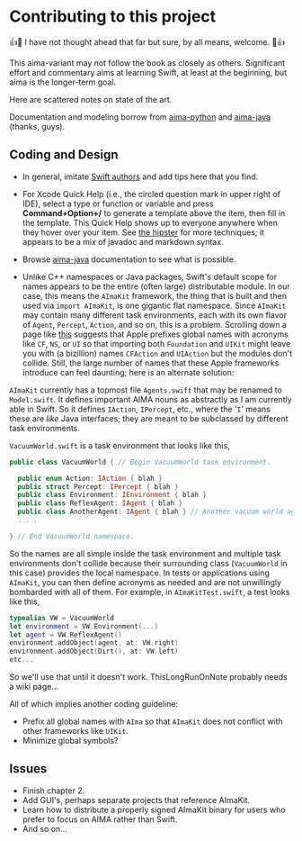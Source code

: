 Contributing to this project
==========================
:+1::tada: I have not thought ahead that far but sure, by all means, welcome. :tada::+1:

This aima-variant may not follow the book as closely as others.  Significant effort and
commentary aims at learning Swift, at least at the beginning, but aima is the longer-term 
goal.

Here are scattered notes on state of the art.

Documentation and modeling borrow from [aima-python](https://github.com/aimacode/aima-python) 
and [aima-java](https://github.com/aimacode/aima-java) (thanks, guys).

## Coding and Design

- In general, imitate [Swift authors](https://docs.swift.org/swift-book/LanguageGuide/TheBasics.html) 
and add tips here that you find.

- For Xcode Quick Help (i.e., the circled question mark in upper right of IDE), select a type or function or variable
and press **Command+Option+/** to generate a template above the item, then fill in the template.  This Quick Help
shows up to everyone anywhere when they hover over your item.  See [the hipster](http://nshipster.com/swift-documentation/) for more techniques; it appears to be a mix of javadoc and markdown syntax.

- Browse [aima-java](https://github.com/aimacode/aima-java) documentation to see what is possible.

- Unlike C++ namespaces or Java packages, Swift's default scope for names appears to be the entire
(often large) distributable module.  In our case, this means the `AImaKit` framework, the thing that is
built and then used via `import AImaKit`, is one gigantic flat namespace.  Since `AImaKit` may contain
many different task environments, each with its own flavor of `Agent`, `Percept`, `Action`, and so on,
this is a problem.
Scrolling down a page like [this](https://developer.apple.com/documentation/swift/equatable)
suggests that Apple prefixes global names with acronyms like `CF`, `NS`, or `UI` so that importing both 
`Foundation` and `UIKit` might leave you with (a bizillion) names `CFAction` and `UIAction` but the 
modules don't collide.  Still, the large number of names that these Apple frameworks introduce can feel 
daunting; here is an alternate solution:

`AImaKit` currently has a topmost file `Agents.swift` that may be renamed to `Model.swift`.  It defines
important AIMA nouns as abstractly as I am currently able in Swift.  So it defines `IAction`, `IPercept`, etc.,
where the '`I`' means these are _like_ Java interfaces; they are meant to be subclassed by different task
environments.

`VacuumWorld.swift` is a task environment that looks like this,
```swift
public class VacuumWorld { // Begin VacuumWorld task environment.

  public enum Action: IAction { blah }
  public struct Percept: IPercept { blah }
  public class Environment: IEnvironment { blah }
  public class ReflexAgent: IAgent { blah }
  public class AnotherAgent: IAgent { blah } // Another vacuum world agent type.
  . . .

} // End VacuumWorld namespace.
```
So the names are all simple inside the task environment and multiple task environments don't collide
because their surrounding class (`VacuumWorld` in this case) provides the local namespace.  In tests
or applications using `AImaKit`, you can then define acronyms as needed and are not unwillingly 
bombarded with all of them.  For example, in `AImaKitTest.swift`, a test looks like this,
```swift
typealias VW = VacuumWorld
let environment = VW.Environment(...)
let agent = VW.ReflexAgent()
environment.addObject(agent, at: VW.right)
environment.addObject(Dirt(), at: VW.left)
etc...
```
So we'll use that until it doesn't work.  ThisLongRunOnNote probably needs a wiki page...

All of which implies another coding guideline:

- Prefix all global names with `AIma` so that `AImaKit` does not conflict with other frameworks
like `UIKit`.
- Minimize global symbols?

## Issues
- Finish chapter 2.
- Add GUI's, perhaps separate projects that reference AImaKit.
- Learn how to distribute a properly signed AImaKit binary for users who prefer to focus on AIMA rather
than Swift.
- And so on... 
